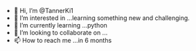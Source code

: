 - 👋 Hi, I’m @TannerKi1
- 👀 I’m interested in ...learning something new and challenging.
- 🌱 I’m currently learning ...python
- 💞️ I’m looking to collaborate on ...
- 📫 How to reach me ...in 6 months

<!---
TannerKi1/TannerKi1 is a ✨ special ✨ repository because its `README.md` (this file) appears on your GitHub profile.
You can click the Preview link to take a look at your changes.
--->
